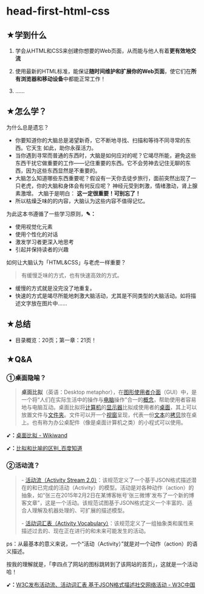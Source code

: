 # head-first-html-css

## ★学到什么

1. 学会从HTML和CSS来创建你想要的Web页面，从而能与他人有着**更有效地交流**
2. 使用最新的HTML标准，能保证**随时间维护和扩展你的Web页面**，使它们在**所有浏览器和移动设备**中都能正常工作！

3. ……

## ★怎么学？

为什么总是遗忘？

- 你要知道你的大脑总是渴望新奇，它不断地寻找、扫描和等待不同寻常的东西。它天生
  如此，助你永葆活力。
- 当你遇到寻常而普通的东西时，大脑是如何应对的呢？它竭尽所能，避免这些东西干扰它做重要的工作——记住重要的东西。它不会劳神去记住无聊的东西，因为这些东西显然是不重要的。
- 大脑怎么知道哪些东西重要呢？假设有一天你去徒步旅行，面前突然出现了一只老虎，你的大脑和身体会有何反应呢？
  神经元受到刺激，情绪激动，肾上腺素激增。
  大脑于是明白：
  **这一定很重要！可别忘了！**
- 所以枯燥乏味的的内容，大脑认为这些内容不值得记忆。

为此这本书遵循了一些学习原则，**✎：**

- 使用视觉化元素
- 使用个性化的对话
- 激发学习者更深入地思考
- 引起并保持读者的兴趣

如何让大脑认为「HTML&CSS」与老虎一样重要？

> 有缓慢乏味的方式，也有快速高效的方式。

- 缓慢的方式就是没完没了地重复。
- 快速的方式是竭尽所能地刺激大脑活动，尤其是不同类型的大脑活动。如将描述文字放在图片中……

## ★总结

- 目录概览：20页；第一章：21页！

## ★Q&A

### ①桌面隐喻？

> **桌面比拟**（英语：Desktop metaphor），在[图形使用者介面](https://www.wikiwand.com/zh-hans/%E5%9C%96%E5%BD%A2%E4%BD%BF%E7%94%A8%E8%80%85%E4%BB%8B%E9%9D%A2)（GUI）中，是一个将“人们在实际生活中的操作与[电脑](https://www.wikiwand.com/zh-hans/%E9%9B%BB%E8%85%A6)操作”合一的[概念](https://www.wikiwand.com/zh-hans/%E6%A6%82%E5%BF%B5)，帮助使用者容易地与电脑互动。桌面比拟将[计算机](https://www.wikiwand.com/zh-hans/%E8%A8%88%E7%AE%97%E6%A9%9F)的[显示器](https://www.wikiwand.com/zh-hans/%E9%A1%AF%E7%A4%BA%E5%99%A8)比拟成使用者的[桌面](https://www.wikiwand.com/zh-hans/%E6%A1%8C%E9%9D%A2)，其上可以放置文件与[文件夹](https://www.wikiwand.com/zh-hans/%E6%96%87%E4%BB%B6%E5%A4%B9)。文件可以开一个[视窗](https://www.wikiwand.com/zh-hans/%E8%A6%96%E7%AA%97)呈现，代表一份[文本](https://www.wikiwand.com/zh-hans/%E6%96%87%E6%9C%AC)的[拷贝](https://www.wikiwand.com/zh-hans/%E6%8B%B7%E8%B4%9D)放在桌上。也有称为办公桌配件（像是桌面计算机之类）的小程式可以使用。

**➹：**[桌面比拟 - Wikiwand](https://www.wikiwand.com/zh-hans/%E6%A1%8C%E9%9D%A2%E6%AF%94%E6%93%AC)

**➹：**[比拟和比喻的区别_百度知道](https://zhidao.baidu.com/question/52639472.html)

### ②活动流？

> \- [活动流（Activity Stream 2.0）](http://www.w3.org/TR/2015/WD-activitystreams-core-20150129/)：该规范定义了一个基于JSON格式描述潜在的和已完成的活动（Activity）的模型。活动是对各种动作（action）的抽象，如“张三在2015年2月2日在某博客帐号'张三微博'发布了一个新的博客文章”，这是一个活动。该规范试图基于JSON格式定义一个丰富的、适合人理解及机器处理的、可扩展的描述模型。
>
> \- [活动词汇表（Activity Vocabulary）](http://www.w3.org/TR/2015/WD-activitystreams-vocabulary-20150129/)：该规范定义了一组抽象类和属性来描述过去的、现在正在进行的和未来可能发生的活动。 

ps：从最基本的意义来说，一个“活动（Activity）”就是对一个动作（action）的语义描述。

按我的理解就是，「李四点了网站的图标跳转到了该网站的首页」，这就是一个活动哈！

**➹：**[W3C发布活动流、活动词汇表 基于JSON格式描述社交网络活动 - W3C中国](http://www.chinaw3c.org/archives/782/)

